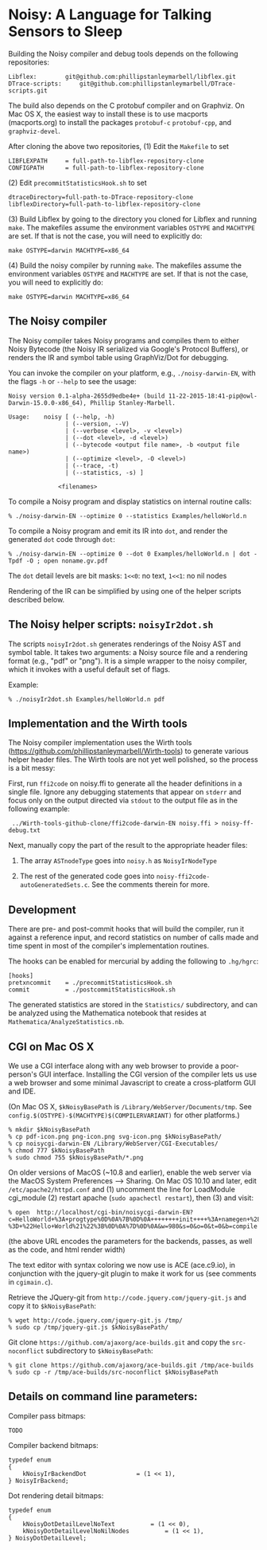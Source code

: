 Noisy: A Language for Talking Sensors to Sleep
==============================================

Building the Noisy compiler and debug tools depends on the following repositories:

	Libflex:		git@github.com:phillipstanleymarbell/libflex.git
	DTrace-scripts:		git@github.com:phillipstanleymarbell/DTrace-scripts.git

The build also depends on the C protobuf compiler and on Graphviz. On Mac OS X, the easiest way to
install these is to use macports (macports.org) to install the packages `protobuf-c`
`protobuf-cpp`, and `graphviz-devel`.

After cloning the above two repositories, 
(1) Edit the `Makefile` to set

	LIBFLEXPATH     = full-path-to-libflex-repository-clone 
	CONFIGPATH      = full-path-to-libflex-repository-clone


(2) Edit `precommitStatisticsHook.sh` to set

	dtraceDirectory=full-path-to-DTrace-repository-clone
	libflexDirectory=full-path-to-libflex-repository-clone

(3) Build Libflex by going to the directory you cloned for Libflex and running `make`.
The makefiles assume the environment variables `OSTYPE` and `MACHTYPE` are set. If that
is not the case, you will need to explicitly do:

	make OSTYPE=darwin MACHTYPE=x86_64

(4) Build the noisy compiler by running `make`. The makefiles assume the environment variables `OSTYPE` and `MACHTYPE` are set. If that is not the case, you will need to explicitly do:

	make OSTYPE=darwin MACHTYPE=x86_64


The Noisy compiler
------------------
The Noisy compiler takes Noisy programs and compiles them to either
Noisy Bytecode (the Noisy IR serialized via Google's Protocol
Buffers), or renders the IR and symbol table using GraphViz/Dot for
debugging.

You can invoke the compiler on your platform, e.g., `./noisy-darwin-EN`,
with the flags `-h` or `--help` to see the usage:

	Noisy version 0.1-alpha-2655d9edbe4e+ (build 11-22-2015-18:41-pip@owl-Darwin-15.0.0-x86_64), Phillip Stanley-Marbell.
	
	Usage:    noisy [ (--help, -h)                                       
	                | (--version, --V)                                   
	                | (--verbose <level>, -v <level>)                    
	                | (--dot <level>, -d <level>)                        
	                | (--bytecode <output file name>, -b <output file name>)
	                | (--optimize <level>, -O <level>)                   
	                | (--trace, -t)                                      
	                | (--statistics, -s) ]                               
	                                                                     
	              <filenames>

To compile a Noisy program and display statistics on internal
routine calls:

	% ./noisy-darwin-EN --optimize 0 --statistics Examples/helloWorld.n

To compile a Noisy program and emit its IR into `dot`, and render
the generated `dot` code through `dot`:

	% ./noisy-darwin-EN --optimize 0 --dot 0 Examples/helloWorld.n | dot -Tpdf -O ; open noname.gv.pdf

The `dot` detail levels are bit masks: `1<<0`: no text, `1<<1`: no nil nodes

Rendering of the IR can be simplified by using one of the helper
scripts described below.



The Noisy helper scripts: `noisyIr2dot.sh`
------------------------------------------
The scripts `noisyIr2dot.sh` generates renderings of the Noisy AST
and symbol table. It takes two arguments: a Noisy source file and
a rendering format (e.g., "pdf" or "png").  It is a simple wrapper
to the noisy compiler, which it invokes with a useful default set 
of flags.

Example:

	% ./noisyIr2dot.sh Examples/helloWorld.n pdf


Implementation and the Wirth tools
----------------------------------
The Noisy compiler implementation uses the Wirth tools 
(https://github.com/phillipstanleymarbell/Wirth-tools) to generate
various helper header files. The Wirth tools are not yet well polished,
so the process is a bit messy:

First, run `ffi2code` on noisy.ffi to generate all the header definitions in a single file.
Ignore any debugging statements that appear on `stderr` and focus only on the output
directed via `stdout` to the output file as in the following example:

	 ../Wirth-tools-github-clone/ffi2code-darwin-EN noisy.ffi > noisy-ff-debug.txt

Next, manually copy the part of the result to the appropriate header files:

1.	The array `ASTnodeType` goes into `noisy.h` as `NoisyIrNodeType`

2.	The rest of the generated code goes into `noisy-ffi2code-autoGeneratedSets.c`. See the comments therein for more.


Development
-----------
There are pre- and post-commit hooks that will build the compiler,
run it against a reference input, and record statistics on number
of calls made and time spent in most of the compiler's implementation
routines.

The hooks can be enabled for mercurial by adding the following to
`.hg/hgrc`:

	[hooks]
	pretxncommit    = ./precommitStatisticsHook.sh
	commit          = ./postcommitStatisticsHook.sh

The generated statistics are stored in the `Statistics/` subdirectory,
and can be analyzed using the Mathematica notebook that resides at
`Mathematica/AnalyzeStatistics.nb`.


CGI on Mac OS X
---------------
We use a CGI interface along with any web browser to provide a
poor-person's GUI interface. Installing the CGI version of the
compiler lets us use a web browser and some minimal Javascript to
create a cross-platform GUI and IDE.

(On Mac OS X, `$kNoisyBasePath` is `/Library/WebServer/Documents/tmp`.
See `config.$(OSTYPE)-$(MACHTYPE)$(COMPILERVARIANT)` for other
platforms.)

	% mkdir $kNoisyBasePath
	% cp pdf-icon.png png-icon.png svg-icon.png $kNoisyBasePath/
	% cp noisycgi-darwin-EN /Library/WebServer/CGI-Executables/
	% chmod 777 $kNoisyBasePath
	% sudo chmod 755 $kNoisyBasePath/*.png

On older versions of MacOS (~10.8 and earlier), enable the web
server via the MacOS System Preferences --> Sharing. On Mac OS 10.10
and later, edit `/etc/apache2/httpd.conf` and (1) uncomment the line
for LoadModule cgi_module (2) restart apache (`sudo apachectl restart`),
then (3) and visit:

	% open  http://localhost/cgi-bin/noisycgi-darwin-EN?c=HelloWorld+%3A+progtype%0D%0A%7B%0D%0A++++++++init++++%3A+namegen+%28list+of+string%29%3A%28list+of+string%29%3B%0D%0A%7D%0D%0A%0D%0Ainit+%3D%0D%0A%7B%0D%0A++++++++print+%3A%3D+name2chan+string+%22system.print%22+0.0%3B%0D%0A++++++++print+%3C-%3D+%22Hello+World%21%22%3B%0D%0A%7D%0D%0A&w=980&s=0&o=0&t=0&b=compile

(the above URL encodes the parameters for the backends, passes, as
well as the code, and html render width)

The text editor with syntax coloring we now use is ACE (ace.c9.io),
in conjunction with the jquery-git plugin to make it work for us
(see comments in `cgimain.c`).

Retrieve the JQuery-git from `http://code.jquery.com/jquery-git.js`
and copy it to `$kNoisyBasePath`:

	% wget http://code.jquery.com/jquery-git.js /tmp/
	% sudo cp /tmp/jquery-git.js $kNoisyBasePath/

Git clone `https://github.com/ajaxorg/ace-builds.git` and copy the `src-noconflict` subdirectory to `$kNoisyBasePath`:

	% git clone https://github.com/ajaxorg/ace-builds.git /tmp/ace-builds
	% sudo cp -r /tmp/ace-builds/src-noconflict $kNoisyBasePath



Details on command line parameters:
-----------------------------------
Compiler pass bitmaps:

	TODO


Compiler backend bitmaps:

	typedef enum
	{
		kNoisyIrBackendDot				= (1 << 1),
	} NoisyIrBackend;


Dot rendering detail bitmaps:

	typedef enum
	{
		kNoisyDotDetailLevelNoText			= (1 << 0),
		kNoisyDotDetailLevelNoNilNodes			= (1 << 1),
	} NoisyDotDetailLevel;
